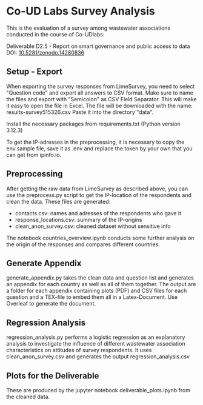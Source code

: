 # Co-UD Labs Survey Analysis

This is the evaluation of a survey among wastewater associations conducted in the
course of Co-UDlabs:


Deliverable D2.5 - Report on smart governance and public access to data
DOI: [10.5281/zenodo.14280836](https://doi.org/10.5281/zenodo.14280836)


## Setup - Export

When exporting the survey responses from LimeSurvey, you need to select 
"Question code" and export all answers to CSV format.
Make sure to name the files and export with "Semicolon" as CSV Field Separator.
This will make it easy to open the file in Excel.
The file will be downloaded with the name:
results-survey515326.csv
Paste it into the directory "data".

Install the necessary packages from requirements.txt (Python version 3.12.3)

To get the IP-adresses in the preprocessing, it is necessary to copy the 
env.sample file, save it as .env and replace the token by your own that
you can get from ipinfo.io.

## Preprocessing

After getting the raw data from LimeSurvey as described above, you can use
the preprocess.py script to get the IP-location of the respondents and clean
the data. These files are generated:

* contacts.csv: names and adresses of the respondents who gave it
* response_locations.csv: summary of the IP-origins
* clean_anon_survey.csv: cleaned dataset without sensitive info

The notebook countries_overview.ipynb conducts some further analysis on the
origin of the responses and compares different countries.

## Generate Appendix

generate_appendix.py takes the clean data and question list and generates 
an appendix for each country as well as all of them together. The output
are a folder for each appendix containing plots (PDF) and CSV files for 
each question and a TEX-file to embed them all in a Latex-Document. Use
Overleaf to generate the document.

## Regression Analysis

regression_analysis.py performs a logistic regression as an explanatory
analysis to investigate the influence of different wastewater 
association characteristics on attitudes of survey respondents. It uses
clean_anon_survey.csv and generates the output regression_analysis.csv

## Plots for the Deliverable

These are produced by the jupyter notebook deliverable_plots.ipynb from 
the cleaned data.
